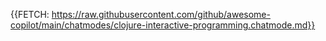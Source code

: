 {{FETCH: https://raw.githubusercontent.com/github/awesome-copilot/main/chatmodes/clojure-interactive-programming.chatmode.md}}
